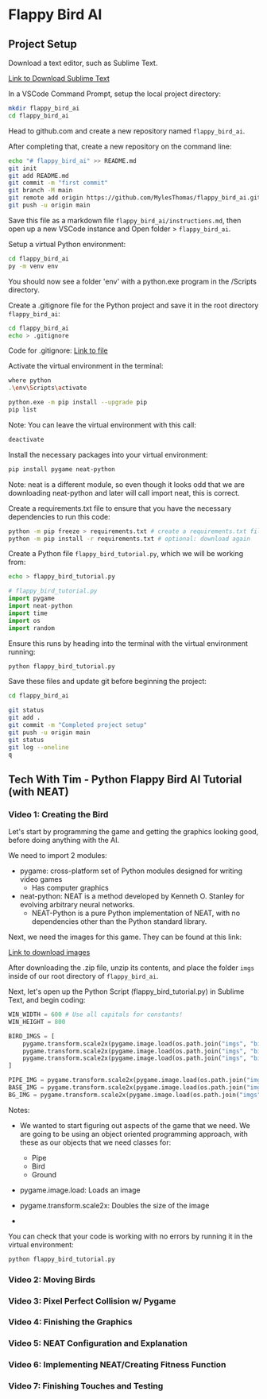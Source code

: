 # Flappy Bird AI

## Project Setup

Download a text editor, such as Sublime Text.

[Link to Download Sublime Text](https://www.sublimetext.com/)

In a VSCode Command Prompt, setup the local project directory:

```sh
mkdir flappy_bird_ai
cd flappy_bird_ai
```

Head to github.com and create a new repository named `flappy_bird_ai`.

After completing that, create a new repository on the command line:

```sh
echo "# flappy_bird_ai" >> README.md
git init
git add README.md
git commit -m "first commit"
git branch -M main
git remote add origin https://github.com/MylesThomas/flappy_bird_ai.git
git push -u origin main
```

Save this file as a markdown file `flappy_bird_ai/instructions.md`, then open up a new VSCode instance and Open folder > `flappy_bird_ai`.

Setup a virtual Python environment:

```sh
cd flappy_bird_ai
py -m venv env
```

You should now see a folder 'env' with a python.exe program in the /Scripts directory.

Create a .gitignore file for the Python project and save it in the root directory `flappy_bird_ai`:

```sh
cd flappy_bird_ai
echo > .gitignore
```

Code for .gitignore: [Link to file](https://github.com/github/gitignore/blob/main/Python.gitignore)

Activate the virtual environment in the terminal:

```sh
where python
.\env\Scripts\activate

python.exe -m pip install --upgrade pip
pip list
```

Note: You can leave the virtual environment with this call:

```sh
deactivate
```

Install the necessary packages into your virtual environment:

```sh
pip install pygame neat-python
```

Note: neat is a different module, so even though it looks odd that we are downloading neat-python and later will call import neat, this is correct.

Create a requirements.txt file to ensure that you have the necessary dependencies to run this code:

```sh
python -m pip freeze > requirements.txt # create a requirements.txt file
python -m pip install -r requirements.txt # optional: download again
```

Create a Python file `flappy_bird_tutorial.py`, which we will be working from:

```sh
echo > flappy_bird_tutorial.py
```

```py
# flappy_bird_tutorial.py
import pygame
import neat-python
import time
import os
import random
```

Ensure this runs by heading into the terminal with the virtual environment running:

```sh
python flappy_bird_tutorial.py
```

Save these files and update git before beginning the project:

```sh
cd flappy_bird_ai

git status
git add .
git commit -m "Completed project setup"
git push -u origin main
git status
git log --oneline
q
```

## Tech With Tim - Python Flappy Bird AI Tutorial (with NEAT)

### Video 1: Creating the Bird

Let's start by programming the game and getting the graphics looking good, before doing anything with the AI.

We need to import 2 modules:
- pygame: cross-platform set of Python modules designed for writing video games
    - Has computer graphics
- neat-python: NEAT is a method developed by Kenneth O. Stanley for evolving arbitrary neural networks.
    - NEAT-Python is a pure Python implementation of NEAT, with no dependencies other than the Python standard library.

Next, we need the images for this game. They can be found at this link:

[Link to download images](https://www.youtube.com/redirect?event=video_description&redir_token=QUFFLUhqbUZSU1ZwSkxCZ0ZZdldBZVhRamJpVUpoSlBYQXxBQ3Jtc0tuQWxoSnA1N3hWbnZTVFB1cUFmbzFMNDA1bGNBUzl2cGtQTG9BYzZLTU5yRGpodTJySDRYWW96UE4xY3IwYmVESFVqLTgwTFJuVmFJaXVDNTRhcUtuMjdyV1BNalowLV8zUlpWaFQtaUdSUlV2VW9jZw&q=https%3A%2F%2Fdev-cms.us-east-1.linodeobjects.com%2Fimgs_b286d95d6d.zip&v=MMxFDaIOHsE)

After downloading the .zip file, unzip its contents, and place the folder `imgs` inside of our root directory of `flappy_bird_ai`.

Next, let's open up the Python Script (flappy_bird_tutorial.py) in Sublime Text, and begin coding:

```py
WIN_WIDTH = 600 # Use all capitals for constants!
WIN_HEIGHT = 800

BIRD_IMGS = [
	pygame.transform.scale2x(pygame.image.load(os.path.join("imgs", "bird1.png"))),
	pygame.transform.scale2x(pygame.image.load(os.path.join("imgs", "bird2.png"))),
	pygame.transform.scale2x(pygame.image.load(os.path.join("imgs", "bird3.png"))),
]

PIPE_IMG = pygame.transform.scale2x(pygame.image.load(os.path.join("imgs", "bird1.png")))
BASE_IMG = pygame.transform.scale2x(pygame.image.load(os.path.join("imgs", "base.png")))
BG_IMG = pygame.transform.scale2x(pygame.image.load(os.path.join("imgs", "bg.png")))
```

Notes:
- We wanted to start figuring out aspects of the game that we need. We are going to be using an object oriented programming approach, with these as our objects that we need classes for:
    - Pipe
    - Bird
    - Ground

- pygame.image.load: Loads an image 
- pygame.transform.scale2x: Doubles the size of the image
- 

You can check that your code is working with no errors by running it in the virtual environment:

```sh
python flappy_bird_tutorial.py
```

### Video 2: Moving Birds

### Video 3: Pixel Perfect Collision w/ Pygame

### Video 4: Finishing the Graphics

### Video 5: NEAT Configuration and Explanation

### Video 6: Implementing NEAT/Creating Fitness Function

### Video 7: Finishing Touches and Testing
